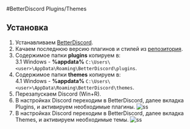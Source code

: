 #BetterDiscord Plugins/Themes
## Установка

1. Устанавливаем [BetterDiscord](https://github.com/Jiiks/BetterDiscordApp/releases).
2. Качаем последнюю версию плагинов и стилей из [репозитория](https://github.com/Namingray/BetterDiscordPlugins/releases).
3. Содержимое папки **plugins** копируем в:  
    3.1 Windows -  **%appdata%** ``C:\Users\<user>\AppData\Roaming\BetterDiscord\plugins``.    
4. Содержимое папки **themes** копируем в:  
    4.1 Windows -  **%appdata%** ``C:\Users\<user>\AppData\Roaming\BetterDiscord\themes``.    
5. Перезапускаем Discord (Win+R).
6. В настройках Discord переходим в BetterDiscord, далее вкладка Plugins, и активируем необходимые плагины.
 ![ss](https://cloud.githubusercontent.com/assets/7711740/22371162/2939aeec-e49e-11e6-8b8d-a0aef2fbe9d5.png)
7. В настройках Discord переходим в BetterDiscord, далее вкладка Themes, и активируем необходимые темы.
 ![ss](https://cloud.githubusercontent.com/assets/7711740/23062583/ff3dd90c-f50e-11e6-82b0-7e46bba06cbe.png)
